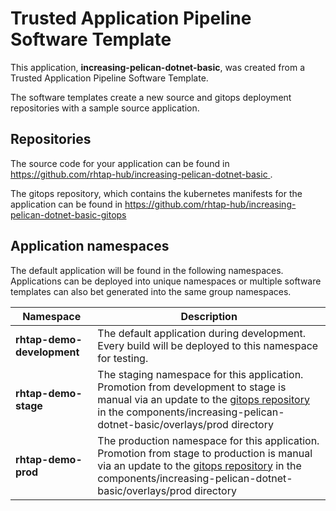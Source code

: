 # Trusted Application Pipeline Software Template

This application, **increasing-pelican-dotnet-basic**, was created from a Trusted Application Pipeline Software Template.

The software templates create a new source and gitops deployment repositories with a sample source application. 

## Repositories

The source code for your application can be found in [https://github.com/rhtap-hub/increasing-pelican-dotnet-basic ](https://github.com/rhtap-hub/increasing-pelican-dotnet-basic ).
 
The gitops repository, which contains the kubernetes manifests for the application can be found in 
[https://github.com/rhtap-hub/increasing-pelican-dotnet-basic-gitops ](https://github.com/rhtap-hub/increasing-pelican-dotnet-basic-gitops ) 

## Application namespaces 

The default application will be found in the following namespaces. Applications can be deployed into unique namespaces or multiple software templates can also bet generated into the same group namespaces.  

|  Namespace   |  Description   |  
| -------- | -------- |   
| **rhtap-demo-development** | The default application during development. Every build will be deployed to this namespace for testing. | 
| **rhtap-demo-stage** | The staging namespace for this application. Promotion from development to stage is manual via an update to the [gitops repository](https://github.com/rhtap-hub/increasing-pelican-dotnet-basic-gitops ) in the components/increasing-pelican-dotnet-basic/overlays/prod directory |  
| **rhtap-demo-prod** | The production namespace for this application. Promotion from stage to production is manual via an update to the [gitops repository](https://github.com/rhtap-hub/increasing-pelican-dotnet-basic-gitops ) in the components/increasing-pelican-dotnet-basic/overlays/prod directory | 